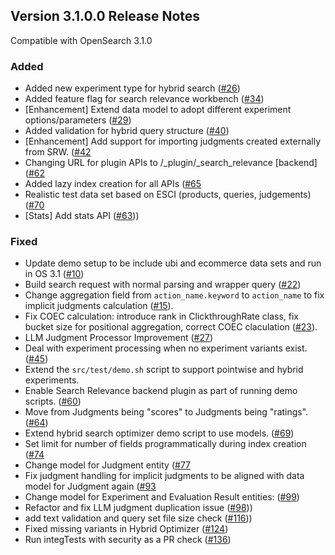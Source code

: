 ## Version 3.1.0.0 Release Notes

Compatible with OpenSearch 3.1.0

### Added
- Added new experiment type for hybrid search ([#26](https://github.com/opensearch-project/search-relevance/pull/26))
- Added feature flag for search relevance workbench ([#34](https://github.com/opensearch-project/search-relevance/pull/34))
- [Enhancement] Extend data model to adopt different experiment options/parameters ([#29](https://github.com/opensearch-project/search-relevance/issues/29))
- Added validation for hybrid query structure ([#40](https://github.com/opensearch-project/search-relevance/pull/40))
- [Enhancement] Add support for importing judgments created externally from SRW.  ([#42](https://github.com/opensearch-project/search-relevance/pull/42)
- Changing URL for plugin APIs to /_plugin/_search_relevance [backend] ([#62](https://github.com/opensearch-project/search-relevance/pull/62)
- Added lazy index creation for all APIs ([#65](https://github.com/opensearch-project/search-relevance/pull/65)
- Realistic test data set based on ESCI (products, queries, judgements) ([#70](https://github.com/opensearch-project/search-relevance/pull/70)
- [Stats] Add stats API ([#63](https://github.com/opensearch-project/search-relevance/pull/63)))

### Fixed
- Update demo setup to be include ubi and ecommerce data sets and run in OS 3.1 ([#10](https://github.com/opensearch-project/search-relevance/issues/10))
- Build search request with normal parsing and wrapper query ([#22](https://github.com/opensearch-project/search-relevance/pull/22))
- Change aggregation field from `action_name.keyword` to `action_name` to fix implicit judgments calculation ([#15](https://github.com/opensearch-project/search-relevance/issues/10)).
- Fix COEC calculation: introduce rank in ClickthroughRate class, fix bucket size for positional aggregation, correct COEC claculation ([#23](https://github.com/opensearch-project/search-relevance/issues/23)).
- LLM Judgment Processor Improvement ([#27](https://github.com/opensearch-project/search-relevance/pull/27))
- Deal with experiment processing when no experiment variants exist. ([#45](https://github.com/opensearch-project/search-relevance/pull/45))
- Extend the `src/test/demo.sh` script to support pointwise and hybrid experiments.
- Enable Search Relevance backend plugin as part of running demo scripts. ([#60](https://github.com/opensearch-project/search-relevance/pull/60))
- Move from Judgments being "scores" to Judgments being "ratings".  ([#64](https://github.com/opensearch-project/search-relevance/pull/64))
- Extend hybrid search optimizer demo script to use models. ([#69](https://github.com/opensearch-project/search-relevance/pull/69))
- Set limit for number of fields programmatically during index creation ([#74](https://github.com/opensearch-project/search-relevance/pull/74)
- Change model for Judgment entity ([#77](https://github.com/opensearch-project/search-relevance/pull/77)
- Fix judgment handling for implicit judgments to be aligned with data model for Judgment again ([#93](https://github.com/opensearch-project/search-relevance/pull/93)
- Change model for Experiment and Evaluation Result entities: ([#99](https://github.com/opensearch-project/search-relevance/pull/99))
- Refactor and fix LLM judgment duplication issue ([#98](https://github.com/opensearch-project/search-relevance/pull/98)))
- add text validation and query set file size check ([#116](https://github.com/opensearch-project/search-relevance/pull/116)))
- Fixed missing variants in Hybrid Optimizer ([#124](https://github.com/opensearch-project/search-relevance/pull/124))
- Run integTests with security as a PR check ([#136](https://github.com/opensearch-project/search-relevance/pull/136))
